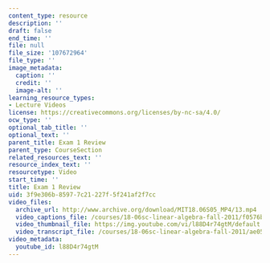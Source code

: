 ```yaml
---
content_type: resource
description: ''
draft: false
end_time: ''
file: null
file_size: '107672964'
file_type: ''
image_metadata:
  caption: ''
  credit: ''
  image-alt: ''
learning_resource_types:
- Lecture Videos
license: https://creativecommons.org/licenses/by-nc-sa/4.0/
ocw_type: ''
optional_tab_title: ''
optional_text: ''
parent_title: Exam 1 Review
parent_type: CourseSection
related_resources_text: ''
resource_index_text: ''
resourcetype: Video
start_time: ''
title: Exam 1 Review
uid: 3f9e306b-8597-7c21-227f-5f241af2f7cc
video_files:
  archive_url: http://www.archive.org/download/MIT18.06S05_MP4/13.mp4
  video_captions_file: /courses/18-06sc-linear-algebra-fall-2011/f0576b8d51ce5f46abe6b64890c1c749_l88D4r74gtM.vtt
  video_thumbnail_file: https://img.youtube.com/vi/l88D4r74gtM/default.jpg
  video_transcript_file: /courses/18-06sc-linear-algebra-fall-2011/ae051c7b15bd20481cbab408d5fca486_l88D4r74gtM.pdf
video_metadata:
  youtube_id: l88D4r74gtM
---
```

